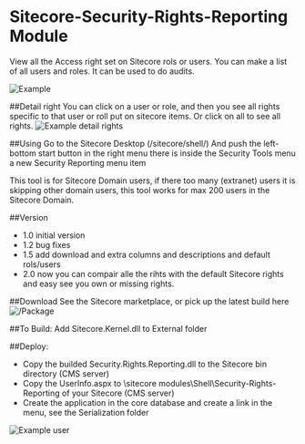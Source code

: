 # Sitecore-Security-Rights-Reporting Module
View all the Access right set on Sitecore rols or users. You can make a list of all users and roles. It can be used to do audits.

![Example](https://raw.githubusercontent.com/jbluemink/Sitecore-Security-Rights-Reporting/master/Sitecore-Security-Rights-Reporting-Module.PNG)

##Detail right
You can click on a user or role, and then you see all rights specific to that user or roll put on sitecore items. Or click on all to see all rights. 
![Example detail rights](https://raw.githubusercontent.com/jbluemink/Sitecore-Security-Rights-Reporting/master/Sitecore-Security-Rights-Module-Detail.PNG)

##Using
Go to the Sitecore Desktop (/sitecore/shell/)
And push the left-bottom start button in the right menu there is inside the Security Tools menu a new Security Reporting menu item

This tool is for Sitecore Domain users, if there too many (extranet) users it is skipping other domain users, this tool works for max 200 users in the Sitecore Domain.

##Version
- 1.0 initial version
- 1.2 bug fixes
- 1.5 add download and extra columns and descriptions and default rols/users
- 2.0 now you can compair alle the rihts with the default Sitecore rights and easy see you own or missing rights.

##Download
See the Sitecore marketplace, or pick up the latest build here ![/Package](https://github.com/jbluemink/Sitecore-Security-Rights-Reporting/tree/master/Package)

##To Build:
Add Sitecore.Kernel.dll to External folder

##Deploy:
- Copy the builded Security.Rights.Reporting.dll to the Sitecore bin directory (CMS server)
- Copy the UserInfo.aspx to \sitecore modules\Shell\Security-Rights-Reporting of your Sitecore (CMS server)
- Create the application in the core database and create a link in the menu, see the Serialization folder

![Example user](https://raw.githubusercontent.com/jbluemink/Sitecore-Security-Rights-Reporting/master/user-rights.PNG)
